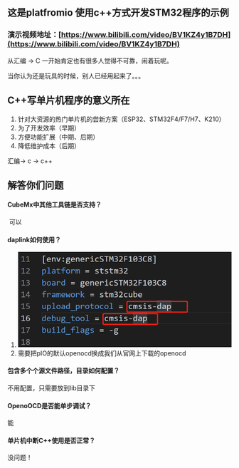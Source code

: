 ## 这是platfromio 使用c++方式开发STM32程序的示例

### 演示视频地址：[https://www.bilibili.com/video/BV1KZ4y1B7DH](https://www.bilibili.com/video/BV1KZ4y1B7DH)

从汇编 -> C 一开始肯定也有很多人觉得不可靠，闹着玩呢。

当你认为还是玩具的时候，别人已经用起来了。。。

## C++写单片机程序的意义所在

1. 针对大资源的热门单片机的尝新方案（ESP32、STM32F4/F7/H7、K210）
2. 为了开发效率（早期）
3. 方便功能扩展（中期、后期）
4. 降低维护成本（后期）

汇编-> c -> c++

## 解答你们问题

#### CubeMx中其他工具链是否支持？ 

​	可以

#### daplink如何使用？

  1. ![image-20220327201935653](res/image-20220327201935653.png)
  2. 需要把pIO的默认openocd换成我们从官网上下载的openocd

#### 包含多个个源文件路径，目录如何配置？

  不用配置，只需要放到lib目录下

#### OpenoOCD是否能单步调试？

  能

#### 单片机中断C++使用是否正常？

  没问题！


